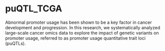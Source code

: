 # puQTL_TCGA
Abnormal promoter usage has been shown to be a key factor in cancer development and progression. In this research, we systematically analyzed large-scale cancer omics data to explore the impact of genetic variants on promoter usage, referred to as promoter usage quantitative trait loci (puQTLs).
